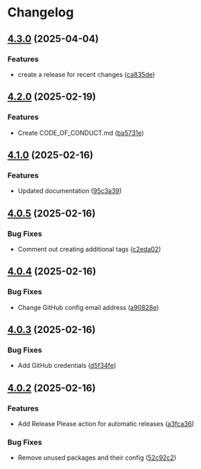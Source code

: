 # Changelog

## [4.3.0](https://github.com/gormus/node-package-release-demo/compare/v4.2.0...v4.3.0) (2025-04-04)


### Features

* create a release for recent changes ([ca835de](https://github.com/gormus/node-package-release-demo/commit/ca835de3e31dbbd8b6c05c53c80f1cdba13d4a5b))

## [4.2.0](https://github.com/gormus/node-package-release-demo/compare/v4.1.0...v4.2.0) (2025-02-19)


### Features

* Create CODE_OF_CONDUCT.md ([ba5731e](https://github.com/gormus/node-package-release-demo/commit/ba5731e2ba4493ce2f887757cbfa4694753b948a))

## [4.1.0](https://github.com/gormus/node-package-release-demo/compare/v4.0.5...v4.1.0) (2025-02-16)


### Features

* Updated documentation ([95c3a39](https://github.com/gormus/node-package-release-demo/commit/95c3a39f118f0b5c4a3ae26ea9dcc87b47f7da8a))

## [4.0.5](https://github.com/gormus/node-package-release-demo/compare/v4.0.4...v4.0.5) (2025-02-16)


### Bug Fixes

* Comment out creating additional tags ([c2eda02](https://github.com/gormus/node-package-release-demo/commit/c2eda02cdf217581c2f776003bc3e5ef7b47ea11))

## [4.0.4](https://github.com/gormus/node-package-release-demo/compare/v4.0.3...v4.0.4) (2025-02-16)


### Bug Fixes

* Change GitHub config email address ([a90828e](https://github.com/gormus/node-package-release-demo/commit/a90828e40eeefdb650672e7b962c5fbc809a9d3e))

## [4.0.3](https://github.com/gormus/node-package-release-demo/compare/v4.0.2...v4.0.3) (2025-02-16)


### Bug Fixes

* Add GitHub credentials ([d5f34fe](https://github.com/gormus/node-package-release-demo/commit/d5f34fe699c7e61a4a7ae6bfee9bf9f25eaa96d5))

## [4.0.2](https://github.com/gormus/node-package-release-demo/compare/v4.0.1...v4.0.2) (2025-02-16)


### Features

* Add Release Please action for automatic releases ([a3fca36](https://github.com/gormus/node-package-release-demo/commit/a3fca36e496093122d6468b3f5c6555872080bbc))


### Bug Fixes

* Remove unused packages and their config ([52c92c2](https://github.com/gormus/node-package-release-demo/commit/52c92c2f975694e8fc133881a74817268b136608))
